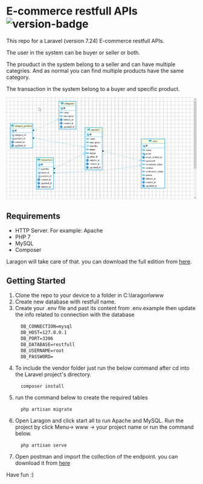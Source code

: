 # E-commerce restfull APIs ![version-badge]

This repo for a Laravel (version 7.24) E-commerce restfull APIs.

The user in the system can be buyer or seller or both.

The prouduct in the system belong to a seller and can have multiple categries. And as normal you can find multiple products have the same category.

The transaction in the system belong to a buyer and specific product.

![Project ERD](ERD.png)

## Requirements
- HTTP Server. For example: Apache
- PHP 7
- MySQL
- Composer

Laragon will take care of that. you can download the full edition from [here](https://laragon.org/download/).

## Getting Started
1. Clone the repo to your device to a folder in C:\laragon\www
2. Create new database with restfull name.
3. Create your .env file and past its content from .env.example then update the info related to connection with the database
    ```
      DB_CONNECTION=mysql
      DB_HOST=127.0.0.1
      DB_PORT=3306
      DB_DATABASE=restfull
      DB_USERNAME=root
      DB_PASSWORD=
    ```
 4. To include the vendor folder just run the below command after cd into the Laravel project's directory.
    ```
      composer install
    ``` 
 5. run the command below to create the required tables
    ```
      php artisan migrate
    ```     
 5. Open Laragon and click start all to run Apache and MySQL. Run the project by click Menu-> www -> your project name or run the command below.
    ```
      php artisan serve
    ```
 6. Open postman and import the collection of the endpoint. you can download it from [here](https://github.com/RaghadSalameh/E-commerceLaravelRestFullAPIs/blob/main/E-commerce%20restfull%20API%20Laravel.postman_collection.json)

 Have fun :) 


 [version-badge]: https://img.shields.io/badge/version-1.0-blue.svg


